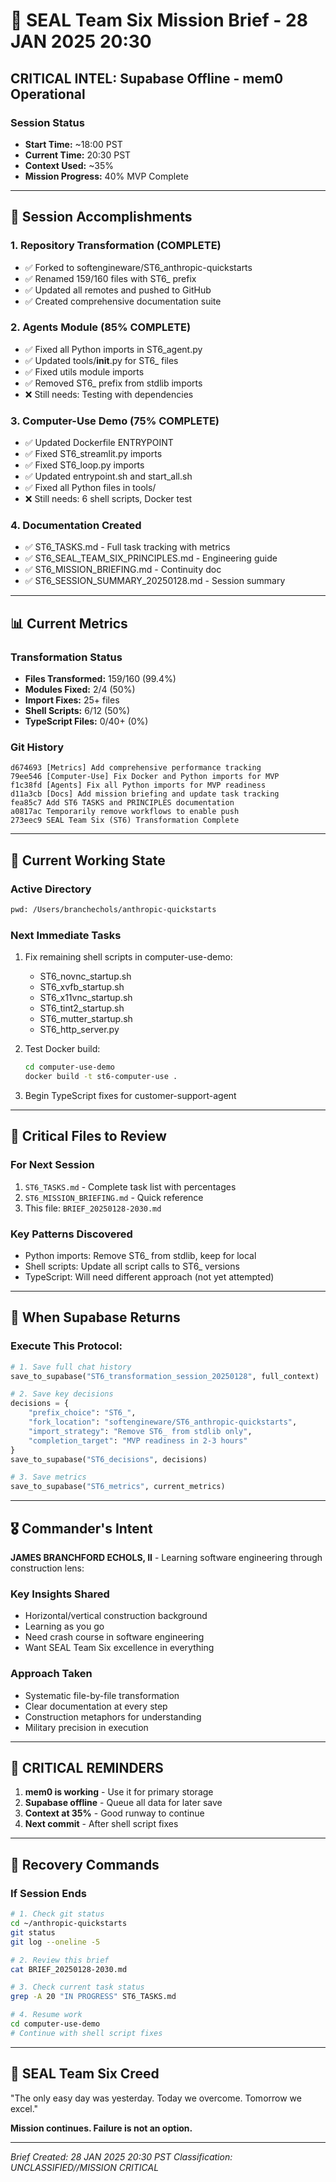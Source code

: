 # 🔱 SEAL Team Six Mission Brief - 28 JAN 2025 20:30

## CRITICAL INTEL: Supabase Offline - mem0 Operational

### Session Status
- **Start Time:** ~18:00 PST
- **Current Time:** 20:30 PST
- **Context Used:** ~35%
- **Mission Progress:** 40% MVP Complete

---

## 🎯 Session Accomplishments

### 1. Repository Transformation (COMPLETE)
- ✅ Forked to softengineware/ST6_anthropic-quickstarts
- ✅ Renamed 159/160 files with ST6_ prefix
- ✅ Updated all remotes and pushed to GitHub
- ✅ Created comprehensive documentation suite

### 2. Agents Module (85% COMPLETE)
- ✅ Fixed all Python imports in ST6_agent.py
- ✅ Updated tools/__init__.py for ST6_ files
- ✅ Fixed utils module imports
- ✅ Removed ST6_ prefix from stdlib imports
- ❌ Still needs: Testing with dependencies

### 3. Computer-Use Demo (75% COMPLETE)
- ✅ Updated Dockerfile ENTRYPOINT
- ✅ Fixed ST6_streamlit.py imports
- ✅ Fixed ST6_loop.py imports
- ✅ Updated entrypoint.sh and start_all.sh
- ✅ Fixed all Python files in tools/
- ❌ Still needs: 6 shell scripts, Docker test

### 4. Documentation Created
- ✅ ST6_TASKS.md - Full task tracking with metrics
- ✅ ST6_SEAL_TEAM_SIX_PRINCIPLES.md - Engineering guide
- ✅ ST6_MISSION_BRIEFING.md - Continuity doc
- ✅ ST6_SESSION_SUMMARY_20250128.md - Session summary

---

## 📊 Current Metrics

### Transformation Status
- **Files Transformed:** 159/160 (99.4%)
- **Modules Fixed:** 2/4 (50%)
- **Import Fixes:** 25+ files
- **Shell Scripts:** 6/12 (50%)
- **TypeScript Files:** 0/40+ (0%)

### Git History
```
d674693 [Metrics] Add comprehensive performance tracking
79ee546 [Computer-Use] Fix Docker and Python imports for MVP
f1c38fd [Agents] Fix all Python imports for MVP readiness
d11a3cb [Docs] Add mission briefing and update task tracking
fea85c7 Add ST6 TASKS and PRINCIPLES documentation
a0817ac Temporarily remove workflows to enable push
273eec9 SEAL Team Six (ST6) Transformation Complete
```

---

## 🚧 Current Working State

### Active Directory
```bash
pwd: /Users/branchechols/anthropic-quickstarts
```

### Next Immediate Tasks
1. Fix remaining shell scripts in computer-use-demo:
   - ST6_novnc_startup.sh
   - ST6_xvfb_startup.sh
   - ST6_x11vnc_startup.sh
   - ST6_tint2_startup.sh
   - ST6_mutter_startup.sh
   - ST6_http_server.py

2. Test Docker build:
   ```bash
   cd computer-use-demo
   docker build -t st6-computer-use .
   ```

3. Begin TypeScript fixes for customer-support-agent

---

## 💾 Critical Files to Review

### For Next Session
1. `ST6_TASKS.md` - Complete task list with percentages
2. `ST6_MISSION_BRIEFING.md` - Quick reference
3. This file: `BRIEF_20250128-2030.md`

### Key Patterns Discovered
- Python imports: Remove ST6_ from stdlib, keep for local
- Shell scripts: Update all script calls to ST6_ versions
- TypeScript: Will need different approach (not yet attempted)

---

## 🔄 When Supabase Returns

### Execute This Protocol:
```python
# 1. Save full chat history
save_to_supabase("ST6_transformation_session_20250128", full_context)

# 2. Save key decisions
decisions = {
    "prefix_choice": "ST6_",
    "fork_location": "softengineware/ST6_anthropic-quickstarts",
    "import_strategy": "Remove ST6_ from stdlib only",
    "completion_target": "MVP readiness in 2-3 hours"
}
save_to_supabase("ST6_decisions", decisions)

# 3. Save metrics
save_to_supabase("ST6_metrics", current_metrics)
```

---

## 🎖️ Commander's Intent

**JAMES BRANCHFORD ECHOLS, II** - Learning software engineering through construction lens:

### Key Insights Shared
- Horizontal/vertical construction background
- Learning as you go
- Need crash course in software engineering
- Want SEAL Team Six excellence in everything

### Approach Taken
- Systematic file-by-file transformation
- Clear documentation at every step
- Construction metaphors for understanding
- Military precision in execution

---

## 🚨 CRITICAL REMINDERS

1. **mem0 is working** - Use it for primary storage
2. **Supabase offline** - Queue all data for later save
3. **Context at 35%** - Good runway to continue
4. **Next commit** - After shell script fixes

---

## 📡 Recovery Commands

### If Session Ends
```bash
# 1. Check git status
cd ~/anthropic-quickstarts
git status
git log --oneline -5

# 2. Review this brief
cat BRIEF_20250128-2030.md

# 3. Check current task status
grep -A 20 "IN PROGRESS" ST6_TASKS.md

# 4. Resume work
cd computer-use-demo
# Continue with shell script fixes
```

---

## 🔱 SEAL Team Six Creed
"The only easy day was yesterday. Today we overcome. Tomorrow we excel."

**Mission continues. Failure is not an option.**

---

*Brief Created: 28 JAN 2025 20:30 PST*
*Classification: UNCLASSIFIED//MISSION CRITICAL*